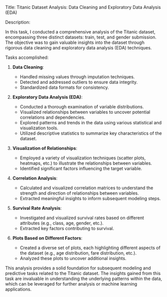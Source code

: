 Title: Titanic Dataset Analysis: Data Cleaning and Exploratory Data Analysis (EDA)

Description:

In this task, I conducted a comprehensive analysis of the Titanic dataset, encompassing three distinct datasets: train, test, and gender submission. The objective was to gain valuable insights into the dataset through rigorous data cleaning and exploratory data analysis (EDA) techniques.

Tasks accomplished:

1. **Data Cleaning**:
   - Handled missing values through imputation techniques.
   - Detected and addressed outliers to ensure data integrity.
   - Standardized data formats for consistency.

2. **Exploratory Data Analysis (EDA)**:
   - Conducted a thorough examination of variable distributions.
   - Visualized relationships between variables to uncover potential correlations and dependencies.
   - Explored patterns and trends in the data using various statistical and visualization tools.
   - Utilized descriptive statistics to summarize key characteristics of the dataset.

3. **Visualization of Relationships**:
   - Employed a variety of visualization techniques (scatter plots, heatmaps, etc.) to illustrate the relationships between variables.
   - Identified significant factors influencing the target variable.

4. **Correlation Analysis**:
   - Calculated and visualized correlation matrices to understand the strength and direction of relationships between variables.
   - Extracted meaningful insights to inform subsequent modeling steps.

5. **Survival Rate Analysis**:
   - Investigated and visualized survival rates based on different attributes (e.g., class, age, gender, etc.).
   - Extracted key factors contributing to survival.

6. **Plots Based on Different Factors**:
   - Created a diverse set of plots, each highlighting different aspects of the dataset (e.g., age distribution, fare distribution, etc.).
   - Analyzed these plots to uncover additional insights.

This analysis provides a solid foundation for subsequent modeling and predictive tasks related to the Titanic dataset. The insights gained from this task are invaluable in understanding the underlying patterns within the data, which can be leveraged for further analysis or machine learning applications.
